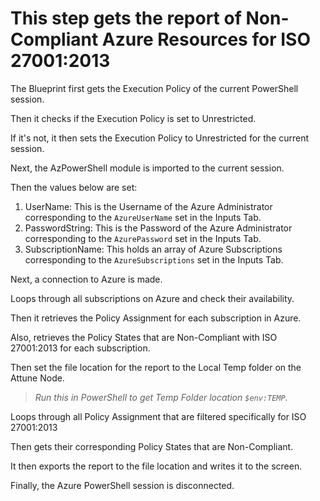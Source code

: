 # This step gets the report of Non-Compliant Azure Resources for ISO 27001:2013

The Blueprint first gets the Execution Policy of the current PowerShell session.

Then it checks if the Execution Policy is set to Unrestricted.

If it's not, it then sets the Execution Policy to Unrestricted for the current session.

Next, the AzPowerShell module is imported to the current session.

Then the values below are set:

1. UserName: This is the Username of the Azure Administrator corresponding to the `AzureUserName` set in the Inputs Tab.
1. PasswordString: This is the Password of the Azure Administrator corresponding to the `AzurePassword` set in the Inputs Tab.
1. SubscriptionName: This holds an array of Azure Subscriptions corresponding to the `AzureSubscriptions` set in the Inputs Tab.

Next, a connection to Azure is made.

Loops through all subscriptions on Azure and check their availability.

Then it retrieves the Policy Assignment for each subscription in Azure.

Also, retrieves the Policy States that are Non-Compliant with ISO 27001:2013 for each subscription.

Then set the file location for the report to the Local Temp folder on the Attune Node.

> *Run this in PowerShell to get Temp Folder location `$env:TEMP`.*

Loops through all Policy Assignment that are filtered specifically for ISO 27001:2013

Then gets their corresponding Policy States that are Non-Compliant.

It then exports the report to the file location and writes it to the screen.

Finally, the Azure PowerShell session is disconnected.
